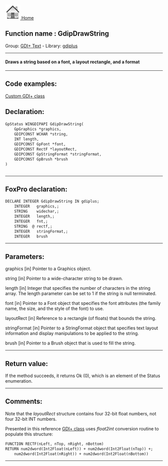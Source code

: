 [<img src="../../images/home.png"> Home ](https://github.com/VFPX/Win32API)  

## Function name : GdipDrawString
Group: [GDI+ Text](../../functions_group.md#GDIplus_Text)  -  Library: [gdiplus](../../Libraries.md#gdiplus)  
***  


#### Draws a string based on a font, a layout rectangle, and a format
***  


## Code examples:
[Custom GDI+ class](../../samples/sample_450.md)  

## Declaration:
```foxpro  
GpStatus WINGDIPAPI GdipDrawString(
	GpGraphics *graphics,
	GDIPCONST WCHAR *string,
	INT length,
	GDIPCONST GpFont *font,
	GDIPCONST RectF *layoutRect,
	GDIPCONST GpStringFormat *stringFormat,
	GDIPCONST GpBrush *brush
)
  
```  
***  


## FoxPro declaration:
```foxpro  
DECLARE INTEGER GdipDrawString IN gdiplus;
	INTEGER   graphics,;
	STRING    widechar,;
	INTEGER   length,;
	INTEGER   fnt,;
	STRING  @ rectf,;
	INTEGER   stringFormat,;
	INTEGER   brush  
```  
***  


## Parameters:
graphics
[in] Pointer to a Graphics object.

string
[in] Pointer to a wide-character string to be drawn. 

length
[in] Integer that specifies the number of characters in the string array. The length parameter can be set to 1 if the string is null terminated. 

font
[in] Pointer to a Font object that specifies the font attributes (the family name, the size, and the style of the font) to use. 

layoutRect
[in] Reference to a rectangle (of floats) that bounds the string. 

stringFormat
[in] Pointer to a StringFormat object that specifies text layout information and display manipulations to be applied to the string. 

brush
[in] Pointer to a Brush object that is used to fill the string.
  
***  


## Return value:
If the method succeeds, it returns Ok (0), which is an element of the Status enumeration.  
***  


## Comments:
Note that the <Em>layoutRect</Em> structure contains four 32-bit float numbers, not four 32-bit INT numbers.  
  
Presented in this reference [GDI+ class](../../samples/sample_450.md) uses <Em>float2int</Em> conversion routine to populate this structure:

```foxpro
FUNCTION RECTF(nLeft, nTop, nRight, nBottom)  
RETURN num2dword(Int2Float(nLeft)) + num2dword(Int2Float(nTop)) +;  
	num2dword(Int2Float(nRight)) + num2dword(Int2Float(nBottom))
```

***  

